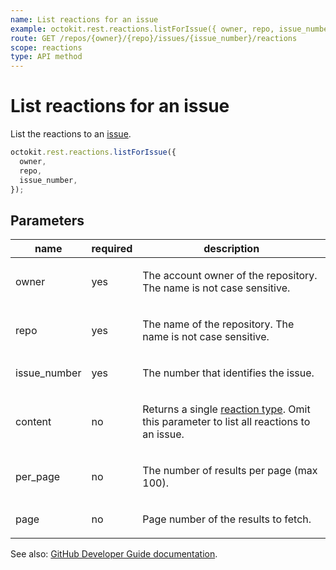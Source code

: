 ```yaml
---
name: List reactions for an issue
example: octokit.rest.reactions.listForIssue({ owner, repo, issue_number })
route: GET /repos/{owner}/{repo}/issues/{issue_number}/reactions
scope: reactions
type: API method
---
```


# List reactions for an issue

List the reactions to an [issue](https://docs.github.com/enterprise-cloud@latest//rest/reference/issues).

```js
octokit.rest.reactions.listForIssue({
  owner,
  repo,
  issue_number,
});
```

## Parameters

<table>
  <thead>
    <tr>
      <th>name</th>
      <th>required</th>
      <th>description</th>
    </tr>
  </thead>
  <tbody>
    <tr><td>owner</td><td>yes</td><td>

The account owner of the repository. The name is not case sensitive.

</td></tr>
<tr><td>repo</td><td>yes</td><td>

The name of the repository. The name is not case sensitive.

</td></tr>
<tr><td>issue_number</td><td>yes</td><td>

The number that identifies the issue.

</td></tr>
<tr><td>content</td><td>no</td><td>

Returns a single [reaction type](https://docs.github.com/enterprise-cloud@latest//rest/reference/reactions#reaction-types). Omit this parameter to list all reactions to an issue.

</td></tr>
<tr><td>per_page</td><td>no</td><td>

The number of results per page (max 100).

</td></tr>
<tr><td>page</td><td>no</td><td>

Page number of the results to fetch.

</td></tr>
  </tbody>
</table>

See also: [GitHub Developer Guide documentation](https://docs.github.com/enterprise-cloud@latest//rest/reference/reactions#list-reactions-for-an-issue).
